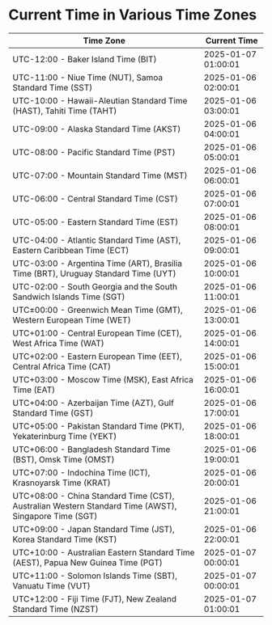 # Current Time in Various Time Zones

| Time Zone | Current Time |
|-----------|--------------|
| UTC-12:00 - Baker Island Time (BIT) | 2025-01-07 01:00:01 |
| UTC-11:00 - Niue Time (NUT), Samoa Standard Time (SST) | 2025-01-06 02:00:01 |
| UTC-10:00 - Hawaii-Aleutian Standard Time (HAST), Tahiti Time (TAHT) | 2025-01-06 03:00:01 |
| UTC-09:00 - Alaska Standard Time (AKST) | 2025-01-06 04:00:01 |
| UTC-08:00 - Pacific Standard Time (PST) | 2025-01-06 05:00:01 |
| UTC-07:00 - Mountain Standard Time (MST) | 2025-01-06 06:00:01 |
| UTC-06:00 - Central Standard Time (CST) | 2025-01-06 07:00:01 |
| UTC-05:00 - Eastern Standard Time (EST) | 2025-01-06 08:00:01 |
| UTC-04:00 - Atlantic Standard Time (AST), Eastern Caribbean Time (ECT) | 2025-01-06 09:00:01 |
| UTC-03:00 - Argentina Time (ART), Brasília Time (BRT), Uruguay Standard Time (UYT) | 2025-01-06 10:00:01 |
| UTC-02:00 - South Georgia and the South Sandwich Islands Time (SGT) | 2025-01-06 11:00:01 |
| UTC±00:00 - Greenwich Mean Time (GMT), Western European Time (WET) | 2025-01-06 13:00:01 |
| UTC+01:00 - Central European Time (CET), West Africa Time (WAT) | 2025-01-06 14:00:01 |
| UTC+02:00 - Eastern European Time (EET), Central Africa Time (CAT) | 2025-01-06 15:00:01 |
| UTC+03:00 - Moscow Time (MSK), East Africa Time (EAT) | 2025-01-06 16:00:01 |
| UTC+04:00 - Azerbaijan Time (AZT), Gulf Standard Time (GST) | 2025-01-06 17:00:01 |
| UTC+05:00 - Pakistan Standard Time (PKT), Yekaterinburg Time (YEKT) | 2025-01-06 18:00:01 |
| UTC+06:00 - Bangladesh Standard Time (BST), Omsk Time (OMST) | 2025-01-06 19:00:01 |
| UTC+07:00 - Indochina Time (ICT), Krasnoyarsk Time (KRAT) | 2025-01-06 20:00:01 |
| UTC+08:00 - China Standard Time (CST), Australian Western Standard Time (AWST), Singapore Time (SGT) | 2025-01-06 21:00:01 |
| UTC+09:00 - Japan Standard Time (JST), Korea Standard Time (KST) | 2025-01-06 22:00:01 |
| UTC+10:00 - Australian Eastern Standard Time (AEST), Papua New Guinea Time (PGT) | 2025-01-07 00:00:01 |
| UTC+11:00 - Solomon Islands Time (SBT), Vanuatu Time (VUT) | 2025-01-07 00:00:01 |
| UTC+12:00 - Fiji Time (FJT), New Zealand Standard Time (NZST) | 2025-01-07 01:00:01 |
